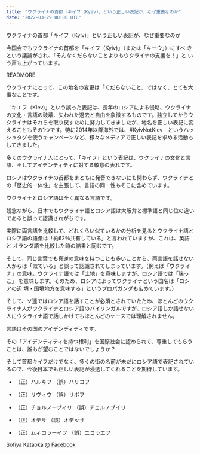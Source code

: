 ```yaml
---
title: "ウクライナの首都「キイフ（Kyiv)」という正しい表記が、なぜ重要なのか"
date: "2022-03-29 00:00 UTC"
---
```


ウクライナの首都「キイフ（Kyiv)」という正しい表記が、なぜ重要なのか

今国会でもウクライナの首都を「キイフ（Kyiv)」（または「キーウ」）にすべ
きという議論がされ、「そんなくだらないことよりもウクライナの支援を！」と
いう声も上がっています。

READMORE

ウクライナにとって、この地名の変更は「くだらないこと」ではなく、とても大
事なことです。

「キエフ（Kiev)」という誤った表記は、長年のロシアによる侵略、ウクライナ
の文化・言語の破壊、失われた過去と自由を象徴するものです。独立してからウ
クライナはそれらを取り戻すために努力してきましたが、地名を正しい表記に変
えることもその1つです。特に2014年以降海外では、#KyivNotKiev　というハッ
シュタグを使うキャンペーンなど、様々なメディアで正しい表記を求める活動も
してきました。

多くのウクライナ人にとって、「キイフ」という表記は、ウクライナの文化と言
語、そしてアイデンティティに対する敬意の表れです。

ロシアはウクライナの首都をまともに発音できないにも関わらず、ウクライナと
の「歴史的一体性」を主張して、言語の同一性もそこに含めています。

ウクライナとロシア語は全く異なる言語です。

残念ながら、日本でもウクライナ語とロシア語は大阪弁と標準語と同じ位の違い
であると誤って認識されがちです。

実際に両言語を比較して、どれくらい似ているかの分析を見るとウクライナ語と
ロシア語の語彙は「約62％共有している」と言われていますが、これは、英語と
オランダ語を比較した時の結果と同じです。

そして、同じ言葉でも真逆の意味を持つことも多いことから、両言語を話せない
人からは「似ている」と誤って認識されてしまっています。（例えば「ウクライ
ナ」の意味。ウクライナ語では「土地」を意味しますが、ロシア語では「端っこ」
を意味します。そのため、ロシアによってウクライナという国名は「ロシアの辺
境・国境地方を意味する」というプロパガンダも広めています。）

そして、ソ連ではロシア語を話すことが必須とされていたため、ほとんどのウク
ライナ人がウクライナとロシア語のバイリンガルですが、ロシア語しか話せない
人にウクライナ語で話しかけてもほとんどのケースでは理解されません。

言語はその国のアイデンディディです。

その「アイデンティティを持つ権利」を国際社会に認められて、尊重してもらう
ことは、誰もが望むことではないでしょうか？

そして首都キイフだけでなく、多くの街の名前が未だにロシア語で表記されてい
るので、今後日本でも正しい表記が浸透してくれることを期待しています。

- （正）ハルキフ
  （誤）ハリコフ　

- （正）リヴィウ
  （誤）リボフ

- （正）チョルノーブィリ
  （誤）チェルノブイリ

- （正）オデサ
  （誤）オデッサ

- （正）ムィコラーイフ
  （誤）ニコラエフ

Sofiya Kataoka @ [Facebook](https://www.facebook.com/sofiya.kataoka/posts/10159564270710792)
